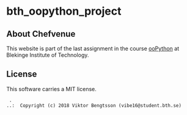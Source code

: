 # bth_oopython_project

## About Chefvenue

This website is part of the last assignment in the course [ooPython](https://dbwebb.se/kurser/oopython-v2) at Blekinge Institute of Technology. 

## License

This software carries a MIT license.

```
 .  
..:  Copyright (c) 2018 Viktor Bengtsson (vibe16@student.bth.se)